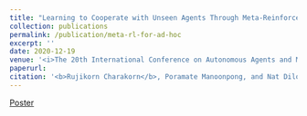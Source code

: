 ```yaml
--- 
title: "Learning to Cooperate with Unseen Agents Through Meta-Reinforcement Learning" 
collection: publications 
permalink: /publication/meta-rl-for-ad-hoc 
excerpt: '' 
date: 2020-12-19
venue: '<i>The 20th International Conference on Autonomous Agents and Multiagent Systems. <b>AAMAS 2021. (Extended abstract)</b></i>' 
paperurl:  
citation: '<b>Rujikorn Charakorn</b>, Poramate Manoonpong, and Nat Dilokthanakul' 
--- 
```

 
 
[Poster](/files/posters/aamas_poster_update2.pdf)